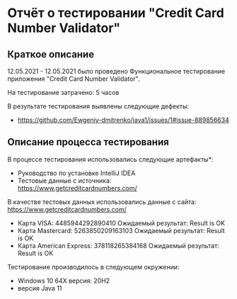 # Отчёт о тестировании "Credit Card Number Validator"

## Краткое описание

12.05.2021 - 12.05.2021 было проведено Функциональное тестирование приложения "Credit Card Number Validator".

На тестирование затрачено: 5 часов

В результате тестирования выявлены следующие дефекты:
* https://github.com/Ewgeniy-dmitrenko/java1/issues/1#issue-889856634

## Описание процесса тестирования

В процессе тестирования использовались следующие артефакты*:
* Руководство по установке IntelliJ IDEA
* Тестовые данные с источника: https://www.getcreditcardnumbers.com/


В качестве тестовых данных использовались данные с сайта: https://www.getcreditcardnumbers.com/
* Карта VISA: 4485944292890410
Ожидаемый результат: Result is OK
* Карта Mastercard: 5263850209163103
Ожидаемый результат: Result is OK
* Карта American Express: 378118265384168
Ожидаемый результат: Result is OK

Тестирование производилось в следующем окружении:
* Windows 10 64Х версия: 20H2 
* версия Java 11
